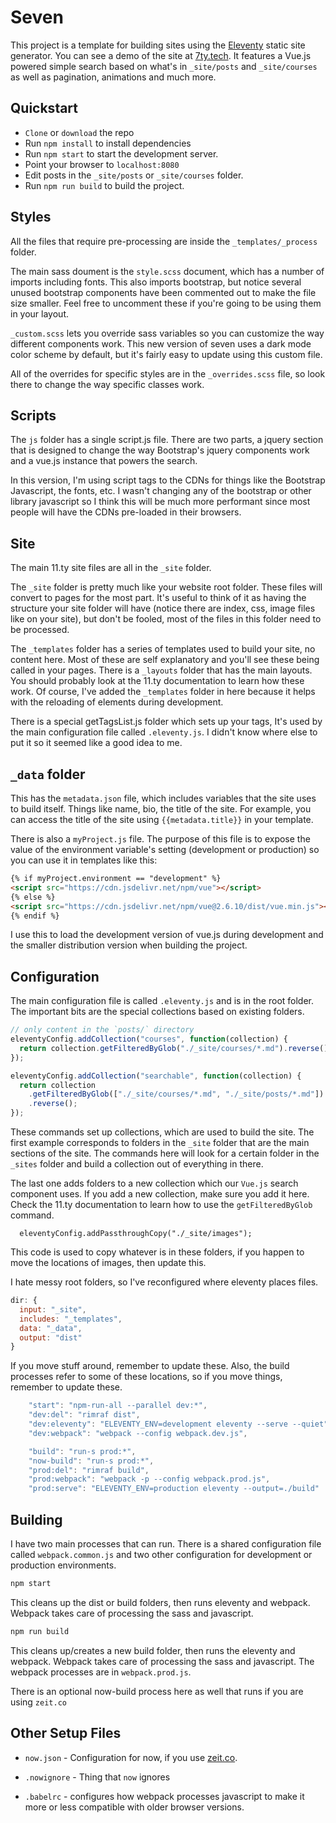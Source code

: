 # Seven

This project is a template for building sites using the [Eleventy](https://www.11ty.io/) static site generator. You can see a demo of the site at [7ty.tech](https://7ty.tech). It features a Vue.js powered simple search based on what's in `_site/posts` and `_site/courses` as well as pagination, animations and much more.

## Quickstart

- `Clone` or `download` the repo
- Run `npm install` to install dependencies
- Run `npm start` to start the development server.
- Point your browser to `localhost:8080`
- Edit posts in the `_site/posts` or `_site/courses` folder.
- Run `npm run build` to build the project.

## Styles

All the files that require pre-processing are inside the `_templates/_process` folder.

The main sass doument is the `style.scss` document, which has a number of imports including fonts. This also imports bootstrap, but notice several unused bootstrap components have been commented out to make the file size smaller. Feel free to uncomment these if you're going to be using them in your layout.

`_custom.scss` lets you override sass variables so you can customize the way different components work. This new version of seven uses a dark mode color scheme by default, but it's fairly easy to update using this custom file.

All of the overrides for specific styles are in the `_overrides.scss` file, so look there to change the way specific classes work.

## Scripts

The `js` folder has a single script.js file. There are two parts, a jquery section that is designed to change the way Bootstrap's jquery components work and a vue.js instance that powers the search.

In this version, I'm using script tags to the CDNs for things like the Bootstrap Javascript, the fonts, etc. I wasn't changing any of the bootstrap or other library javascript so I think this will be much more performant since most people will have the CDNs pre-loaded in their browsers.

## Site

The main 11.ty site files are all in the `_site` folder.

The `_site` folder is pretty much like your website root folder. These files will convert to pages for the most part. It's useful to think of it as having the structure your site folder will have (notice there are index, css, image files like on your site), but don't be fooled, most of the files in this folder need to be processed.

The `_templates` folder has a series of templates used to build your site, no content here. Most of these are self explanatory and you'll see these being called in your pages. There is a `_layouts` folder that has the main layouts. You should probably look at the 11.ty documentation to learn how these work. Of course, I've added the `_templates` folder in here because it helps with the reloading of elements during development.

There is a special getTagsList.js folder which sets up your tags, It's used by the main configuration file called `.eleventy.js`. I didn't know where else to put it so it seemed like a good idea to me.

## `_data` folder

This has the `metadata.json` file, which includes variables that the site uses to build itself. Things like name, bio, the title of the site. For example, you can access the title of the site using `{{metadata.title}}` in your template.

There is also a `myProject.js` file. The purpose of this file is to expose the value of the environment variable's setting (development or production) so you can use it in templates like this:

```html
{% if myProject.environment == "development" %}
<script src="https://cdn.jsdelivr.net/npm/vue"></script>
{% else %}
<script src="https://cdn.jsdelivr.net/npm/vue@2.6.10/dist/vue.min.js"></script>
{% endif %}
```

I use this to load the development version of vue.js during development and the smaller distribution version when building the project.

## Configuration

The main configuration file is called `.eleventy.js` and is in the root folder. The important bits are the special collections based on existing folders.

```js
// only content in the `posts/` directory
eleventyConfig.addCollection("courses", function(collection) {
  return collection.getFilteredByGlob("./_site/courses/*.md").reverse();
});

eleventyConfig.addCollection("searchable", function(collection) {
  return collection
    .getFilteredByGlob(["./_site/courses/*.md", "./_site/posts/*.md"])
    .reverse();
});
```

These commands set up collections, which are used to build the site. The first example corresponds to folders in the `_site` folder that are the main sections of the site. The commands here will look for a certain folder in the `_sites` folder and build a collection out of everything in there.

The last one adds folders to a new collection which our `Vue.js` search component uses. If you add a new collection, make sure you add it here. Check the 11.ty documentation to learn how to use the `getFilteredByGlob` command.

```
  eleventyConfig.addPassthroughCopy("./_site/images");
```

This code is used to copy whatever is in these folders, if you happen to move the locations of images, then update this.

I hate messy root folders, so I've reconfigured where eleventy places files.

```js
dir: {
  input: "_site",
  includes: "_templates",
  data: "_data",
  output: "dist"
}
```

If you move stuff around, remember to update these. Also, the build processes refer to some of these locations, so if you move things, remember to update these.

```js
    "start": "npm-run-all --parallel dev:*",
    "dev:del": "rimraf dist",
    "dev:eleventy": "ELEVENTY_ENV=development eleventy --serve --quiet",
    "dev:webpack": "webpack --config webpack.dev.js",

    "build": "run-s prod:*",
    "now-build": "run-s prod:*",
    "prod:del": "rimraf build",
    "prod:webpack": "webpack -p --config webpack.prod.js",
    "prod:serve": "ELEVENTY_ENV=production eleventy --output=./build"
```

## Building

I have two main processes that can run. There is a shared configuration file called `webpack.common.js` and two other configuration for development or production environments.

```sh
npm start
```

This cleans up the dist or build folders, then runs eleventy and webpack. Webpack takes care of processing the sass and javascript.

```sh
npm run build
```

This cleans up/creates a new build folder, then runs the eleventy and webpack. Webpack takes care of processing the sass and javascript. The webpack processes are in `webpack.prod.js`.

There is an optional now-build process here as well that runs if you are using `zeit.co`

## Other Setup Files

- `now.json` - Configuration for now, if you use [zeit.co](https://zeit.co).

- `.nowignore` - Thing that `now` ignores

- `.babelrc` - configures how webpack processes javascript to make it more or less compatible with older browser versions.
